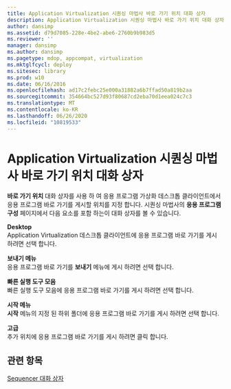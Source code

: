 ```yaml
---
title: Application Virtualization 시퀀싱 마법사 바로 가기 위치 대화 상자
description: Application Virtualization 시퀀싱 마법사 바로 가기 위치 대화 상자
author: dansimp
ms.assetid: d79d7085-228e-4be2-abe6-2760b9b983d5
ms.reviewer: ''
manager: dansimp
ms.author: dansimp
ms.pagetype: mdop, appcompat, virtualization
ms.mktglfcycl: deploy
ms.sitesec: library
ms.prod: w10
ms.date: 06/16/2016
ms.openlocfilehash: ad17c2febc25e000a31882a6b7ffad50a819b2aa
ms.sourcegitcommit: 354664bc527d93f80687cd2eba70d1eea024c7c3
ms.translationtype: MT
ms.contentlocale: ko-KR
ms.lasthandoff: 06/26/2020
ms.locfileid: "10819533"
---
```

# Application Virtualization 시퀀싱 마법사 바로 가기 위치 대화 상자


**바로 가기 위치** 대화 상자를 사용 하 여 응용 프로그램 가상화 데스크톱 클라이언트에서 응용 프로그램 바로 가기를 게시할 위치를 지정 합니다. 시퀀싱 마법사의 **응용 프로그램 구성** 페이지에서 다음 요소를 포함 하는이 대화 상자를 볼 수 있습니다.

<a href="" id="desktop"></a>**Desktop**  
Application Virtualization 데스크톱 클라이언트에 응용 프로그램 바로 가기를 게시 하려면 선택 합니다.

<a href="" id="send-to-menu"></a>**보내기 메뉴**  
응용 프로그램 바로 가기를 **보내기** 메뉴에 게시 하려면 선택 합니다.

<a href="" id="quick-launch-toolbar"></a>**빠른 실행 도구 모음**  
빠른 실행 도구 모음에 응용 프로그램 바로 가기를 게시 하려면 선택 합니다.

<a href="" id="start-menu"></a>**시작 메뉴**  
**시작** 메뉴의 지정 된 하위 폴더에 응용 프로그램 바로 가기를 게시 하려면 선택 합니다.

<a href="" id="advanced"></a>**고급**  
추가 위치에 응용 프로그램 바로 가기를 게시 하려면 클릭 합니다.

## 관련 항목


[Sequencer 대화 상자](sequencer-dialog-boxes.md)

 

 





